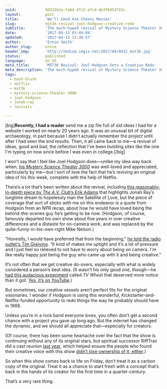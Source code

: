 ```yaml
---
uuid:             9d332b2a-fa64-47c2-a7cd-de376453715c
layout:           post
title:            'We’ll Send Him Cheesy Movies'
slug:             mst3k-revival-joel-hodgson-creative-redo
subtitle:         'The much-hyped revival of Mystery Science Theater 3000 is a rare thing: A chance for a creator to take a second stab at his best idea.'
date:             '2017-04-13 03:49:04'
updated:          '2017-04-13 11:36:57'
author:           'Ernie Smith'
author_slug:      ernie
header_img:       'http://tedium.imgix.net/2017/04/0412_mst3k.jpg'
status:           published
language:         en_US
meta_title:       'MST3K Revival: Joel Hodgson Gets a Creative Redo'
meta_description: 'The much-hyped revival of Mystery Science Theater 3000 is a rare thing: A chance for a creator to take a second stab at his best idea.'
tags:
  - hash-blurb
  - netflix
  - mst3k
  - mystery-science-theater-3000
  - joel-hodgson
  - jonah-ray
  - revivals

---
```


[big]**Recently, I had a reader** send me a zip file full of old ideas I had for a website I worked on nearly 20 years ago. It was an unusual bit of digital archaeology, in part because I didn’t actually remember the project until after I had seen the end results. Then, it all came back to me—a revival of ideas, good and bad, the reflection that I’ve been building sites like the one I'm typing on now since before I was even in college.[/big]

I won’t say that I feel like Joel Hodgson does—unlike my idea way back when, [his *Mystery Science Theater 3000*](http://amzn.to/2nGPdzw) was well-loved and appreciated, particularly by me—but I sort of love the fact that he’s reviving an original idea of his this week, complete with the help of Netflix.

There’s a lot that’s been written about the revival, including [this reasonably-in-depth piece by *The A.V. Club*’s Erik Adams](http://www.avclub.com/article/they-saved-mst3ks-brain-story-amazing-colossal-cul-253432) that highlights Jonah Ray’s longtime dream to hopelessly man the Satellite of Love, but the piece of coverage that sort of sticks with me on this endeavor is a quote from Hodgson from an NPR recap, about how he would have loved being the behind-the-scenes guy he’s getting to be now. (Hodgson, of course, famously departed his own show about five years in over creative differences and a distaste for on-camera work, and was replaced by the quite-funny-in-his-own-right Mike Nelson.)

 "Honestly, I would have preferred that from the beginning," [he told the radio outlet's Tim Greiving](http://www.npr.org/2017/04/12/522639096/new-mystery-science-theater-coming-to-netflix-in-the-not-too-distant-future). “It kind of makes me uptight and it’s a lot of pressure and I just feel so relieved to not have to worry about being on camera. I'm like really happy just being the guy who came up with it and being creative."

It’s not often that we get creative do-overs, especially with what is widely considered a person’s best idea. (It wasn’t his only good one, though—he [had this audacious experiment](http://splitsider.com/2017/02/when-feig-apatow-cross-and-hodgson-spun-the-tv-wheel/) called *TV Wheel* that deserved more notice than it got. [Yes, it’s on YouTube](https://www.youtube.com/watch?v=d4lD1xjtGYE&index=1&list=RDd4lD1xjtGYE).) 

But sometimes, our creative vessels aren’t perfect fits for the original visionaries. I wonder if Hodgson is using this wonderful, Kickstarter-and-Netflix-funded opportunity to redo things the way he probably should have in 1988.

Unless you’re in a rock band everyone loves, you often don’t get a second chance with a project you gave up long ago. But the internet has changed the dynamic, and we should all appreciate that—especially for creators.

(Of course, there has been some heartache over the fact that the show is continuing without any of its original stars, but spiritual successor RiffTrax did a cast reunion [last year](http://amzn.to/2nGIndq), which helped ensure the people who found their creative voice with this show [didn’t lose ownership of it, either](http://flavorwire.com/582703/rifftraxs-mst3k-reunion-was-a-welcome-revival-and-necessary-transition).)

So when this show comes back to life on Friday, don’t treat it as a carbon copy of the original. Treat it as a chance to start fresh with a concept that’s back in the hands of its creator for the first time in a quarter-century.

That’s a very rare thing.
